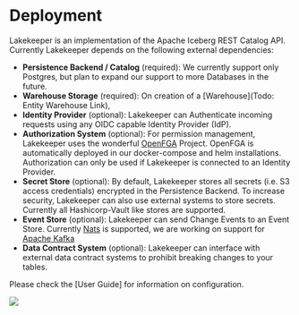# Deployment

Lakekeeper is an implementation of the Apache Iceberg REST Catalog API. Currently Lakekeeper depends on the following external dependencies:

* **Persistence Backend / Catalog** (required): We currently support only Postgres, but plan to expand our support to more Databases in the future.
* **Warehouse Storage** (required): On creation of a [Warehouse](Todo: Entity Warehouse Link), 
* **Identity Provider** (optional): Lakekeeper can Authenticate incoming requests using any OIDC capable Identity Provider (IdP).
* **Authorization System** (optional): For permission management, Lakekeeper uses the wonderful [OpenFGA](http://openfga.dev) Project. OpenFGA is automatically deployed in our docker-compose and helm installations. Authorization can only be used if Lakekeeper is connected to an Identity Provider.
* **Secret Store** (optional): By default, Lakekeeper stores all secrets (i.e. S3 access credentials) encrypted in the Persistence Backend. To increase security, Lakekeeper can also use external systems to store secrets. Currently all Hashicorp-Vault like stores are supported.
* **Event Store** (optional): Lakekeeper can send Change Events to an Event Store. Currently [Nats](http://nats.io) is supported, we are working on support for [Apache Kafka](http://kafka.apache.org)
* **Data Contract System** (optional): Lakekeeper can interface with external data contract systems to prohibit breaking changes to your tables.

Please check the [User Guide] for information on configuration.

![](assets/Interfaces.png)